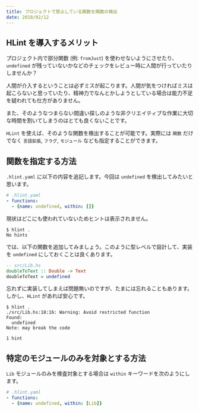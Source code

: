 ```yaml
---
title: プロジェクトで禁止している関数を関数の検出
date: 2018/02/12
---
```


## HLint を導入するメリット

プロジェクト内で部分関数 (例: `fromJust`) を使わせないようにさせたり、`undefined` が残っていないかなどのチェックをレビュー時に人間が行っていたりしませんか？

人間が介入するということは必ずミスが起こります。人間が気をつければミスは起こらないと思っていたり、精神力でなんとかしようとしている場合は能力不足を疑われても仕方がありません。

また、そのようなつまらない間違い探しのような非クリエイティブな作業に大切な時間を割いてしまうのはとても良くないことです。

`HLint` を使えば、そのような関数を検出することが可能です。実際には `関数` だけでなく `言語拡張`, `フラグ`, `モジュール` なども指定することができます。

## 関数を指定する方法

`.hlint.yaml` に以下の内容を追記します。今回は `undefined` を検出してみたいと思います。

```yaml
# .hlint.yaml
- functions:
  - {name: undefined, within: []}
```

現状はどこにも使われていないためヒントは表示されません。

```shell
$ hlint .
No hints
```

では、以下の関数を追加してみましょう。このように型レベルで設計して、実装を `undefined` にしておくことは良くあります。

```haskell
-- src/Lib.hs
doubleToText :: Double -> Text
doubleToText = undefined
```

忘れずに実装してしまえば問題無いのですが、たまには忘れることもあります。しかし、`HLint` があれば安心です。

```shell
$ hlint .
./src/Lib.hs:18:16: Warning: Avoid restricted function
Found:
  undefined
Note: may break the code

1 hint
```

## 特定のモジュールのみを対象とする方法

`Lib` モジュールのみを検査対象とする場合は `within` キーワードを次のようにします。

```yaml
# .hlint.yaml
- functions:
  - {name: undefined, within: [Lib]}
```